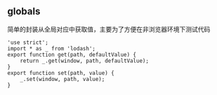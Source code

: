 ## globals

简单的封装从全局对应中获取值，主要为了方便在非浏览器环境下测试代码

```
'use strict';
import * as _ from 'lodash';
export function get(path, defaultValue) {
	return _.get(window, path, defaultValue);
}
export function set(path, value) {
	_.set(window, path, value);
}
```